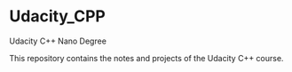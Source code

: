 # Udacity_CPP
Udacity C++ Nano Degree 

This repository contains the notes and projects of the Udacity C++ course.

